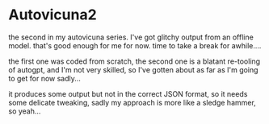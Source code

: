 # Autovicuna2
the second in my autovicuna series. I've got glitchy output from an offline model. that's good enough for me for now. time to take a break for awhile....

the first one was coded from scratch, the second one is a blatant re-tooling of autogpt, and I'm not very skilled, so I've gotten about as far as I'm going to get for now sadly...

it produces some output but not in the correct JSON format, so it needs some delicate tweaking, sadly my approach is more like a sledge hammer, so yeah...
